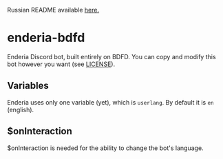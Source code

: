 Russian README available [here.](./README.ru.md)
# enderia-bdfd
Enderia Discord bot, built entirely on BDFD. You can copy and modify this bot however you want (see [LICENSE](./LICENSE)).
## Variables
Enderia uses only one variable (yet), which is `userlang`. By default it is `en` (english).
## $onInteraction
$onInteraction is needed for the ability to change the bot's language.
